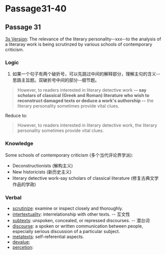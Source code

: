 # Passage31-40
## Passage 31 
[3s Version](): The relevance of the literary personality--xxx--to the analysis of a literaray work is being scrutinzed by various schools of contemporary criticism.

### Logic
1. 如果一个句子有两个破折号，可以先跳过中间的解释部分，理解主句的含义--思路主旨题。双破折号中间的部分--细节题。
>However, to readers interested in literary detective work **-- say scholars of classical (Greek and Roman) literature who wish to reconstruct damaged texts or deduce a work's authorship --** the literary personality sometimes provide vital clues.

Reduce to:

>However, to readers interested in literary detective work, the literary personality sometimes provide vital clues.



### Knowledge
Some schools of contemporary criticism (多个当代评论界学派):
* Deconstructionists (解构主义)
* New historicists (新历史主义)
* literary detective work-say scholars of classical literature (修复古典文学作品的学政)


### Verbal
* [scrutinize](): examine or inspect closely and thoroughly.
* [intertextuality](): interrelationship with other texts. -- 互文性
* [subtexts](): unspoken, concealed, or repressed discourses. -- 潜台词
* [discourse](): a spoken or written communication between people, especially serious discussion of a particular subject.
* [metatexts](): self-referential aspects.
* [devalue]();
* [percetion](): 
 